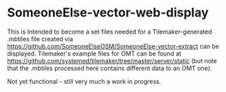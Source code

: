 # SomeoneElse-vector-web-display

This is Intended to become a set files needed for a Tilemaker-generated .mbtiles file created via https://github.com/SomeoneElseOSM/SomeoneElse-vector-extract can be displayed.  Tilemaker's example files for OMT can be found at https://github.com/systemed/tilemaker/tree/master/server/static (but note that the .mbtiles processed here contains different data to an OMT one).

Not yet functional - still very much a work in progress.